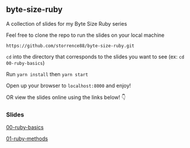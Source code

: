 ## byte-size-ruby
A collection of slides for my Byte Size Ruby series

Feel free to clone the repo to run the slides on your local machine

`https://github.com/storrence88/byte-size-ruby.git`

`cd` into the directory that corresponds to the slides you want to see (ex: `cd 00-ruby-basics`)

Run `yarn install` then `yarn start`

Open up your browser to `localhost:8000` and enjoy!


OR view the slides online using the links below! 👇

### Slides
[00-ruby-basics](https://www.slideshare.net/secret/dkf0k6s5d4km1T)

[01-ruby-methods](https://www.slideshare.net/secret/qUmyjS3NZKKb9r)
